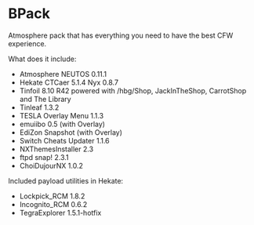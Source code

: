 # BPack

Atmosphere pack that has everything you need to have the best CFW experience.

What does it include:

* Atmosphere NEUTOS 0.11.1
* Hekate CTCaer 5.1.4 Nyx 0.8.7
* Tinfoil 8.10 R42 powered with /hbg/Shop, JackInTheShop, CarrotShop and The Library
* Tinleaf 1.3.2
* TESLA Overlay Menu 1.1.3
* emuiibo 0.5 (with Overlay)
* EdiZon Snapshot (with Overlay)
* Switch Cheats Updater 1.1.6
* NXThemesInstaller 2.3
* ftpd snap! 2.3.1
* ChoiDujourNX 1.0.2

Included payload utilities in Hekate:

* Lockpick_RCM 1.8.2
* Incognito_RCM 0.6.2
* TegraExplorer 1.5.1-hotfix
